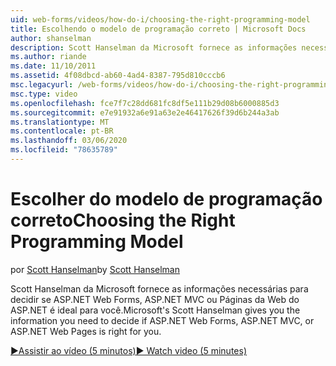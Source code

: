 ```yaml
---
uid: web-forms/videos/how-do-i/choosing-the-right-programming-model
title: Escolhendo o modelo de programação correto | Microsoft Docs
author: shanselman
description: Scott Hanselman da Microsoft fornece as informações necessárias para decidir se ASP.NET Web Forms, ASP.NET MVC ou Páginas da Web do ASP.NET é ideal para você.
ms.author: riande
ms.date: 11/10/2011
ms.assetid: 4f08dbcd-ab60-4ad4-8387-795d810cccb6
msc.legacyurl: /web-forms/videos/how-do-i/choosing-the-right-programming-model
msc.type: video
ms.openlocfilehash: fce7f7c28dd681fc8df5e111b29d08b6000885d3
ms.sourcegitcommit: e7e91932a6e91a63e2e46417626f39d6b244a3ab
ms.translationtype: MT
ms.contentlocale: pt-BR
ms.lasthandoff: 03/06/2020
ms.locfileid: "78635789"
---
```

# <a name="choosing-the-right-programming-model"></a><span data-ttu-id="6ba3a-103">Escolher do modelo de programação correto</span><span class="sxs-lookup"><span data-stu-id="6ba3a-103">Choosing the Right Programming Model</span></span>

<span data-ttu-id="6ba3a-104">por [Scott Hanselman](https://github.com/shanselman)</span><span class="sxs-lookup"><span data-stu-id="6ba3a-104">by [Scott Hanselman](https://github.com/shanselman)</span></span>

<span data-ttu-id="6ba3a-105">Scott Hanselman da Microsoft fornece as informações necessárias para decidir se ASP.NET Web Forms, ASP.NET MVC ou Páginas da Web do ASP.NET é ideal para você.</span><span class="sxs-lookup"><span data-stu-id="6ba3a-105">Microsoft's Scott Hanselman gives you the information you need to decide if ASP.NET Web Forms, ASP.NET MVC, or ASP.NET Web Pages is right for you.</span></span>

[<span data-ttu-id="6ba3a-106">&#9654;Assistir ao vídeo (5 minutos)</span><span class="sxs-lookup"><span data-stu-id="6ba3a-106">&#9654; Watch video (5 minutes)</span></span>](https://channel9.msdn.com/Blogs/ASP-NET-Site-Videos/choosing-the-right-programming-model)
